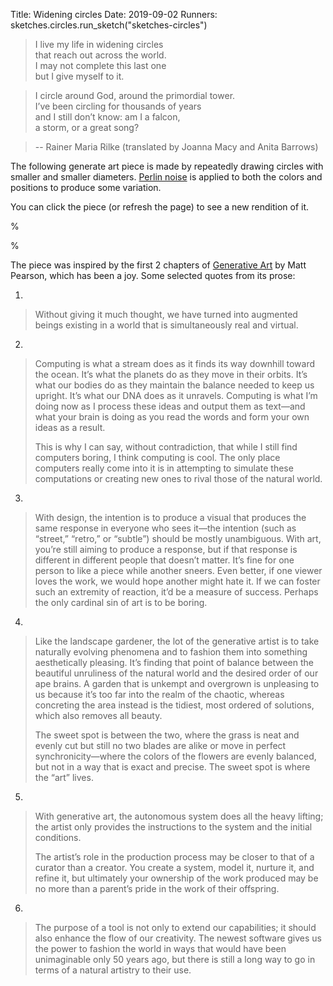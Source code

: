 Title: Widening circles
Date: 2019-09-02
Runners:
    sketches.circles.run_sketch("sketches-circles")

> I live my life in widening circles  
> that reach out across the world.  
> I may not complete this last one  
> but I give myself to it.  

> I circle around God, around the primordial tower.  
> I’ve been circling for thousands of years  
> and I still don’t know: am I a falcon,  
> a storm, or a great song?  

> -- Rainer Maria Rilke (translated by Joanna Macy and Anita Barrows)
    
The following generate art piece is made by repeatedly drawing circles with smaller and smaller diameters. [Perlin noise](https://en.wikipedia.org/wiki/Perlin_noise) is applied to both the colors and positions to produce some variation.

You can click the piece (or refresh the page) to see a new rendition of it.

%<div class="sketch" id="sketches-circles"></div>%

The piece was inspired by the first 2 chapters of [Generative Art](http://zenbullets.com/book.php) by Matt Pearson, which has been a joy. Some selected quotes from its prose:

1.

> Without giving it much thought, we have turned into augmented beings existing in a world that is simultaneously real and virtual.

2.

> Computing is what a stream does as it finds its way downhill toward the ocean. It’s what the planets do as they move in their orbits. It’s what our bodies do as they maintain the balance needed to keep us upright. It’s what our DNA does as it unravels. Computing is what I’m doing now as I process these ideas and output them as text—and what your brain is doing as you read the words and form your own ideas as a result.  
>  
> This is why I can say, without contradiction, that while I still find computers boring, I think computing is cool. The only place computers really come into it is in attempting to simulate these computations or creating new ones to rival those of the natural world.

3.

> With design, the intention is to produce a visual that produces the same response in everyone who sees it—the intention (such as “street,” “retro,” or “subtle”) should be mostly unambiguous. With art, you’re still aiming to produce a response, but if that response is different in different people that doesn’t matter. It’s fine for one person to like a piece while another sneers. Even better, if one viewer loves the work, we would hope another might hate it. If we can foster such an extremity of reaction, it’d be a measure of success. Perhaps the only cardinal sin of art is to be boring.

4.

> Like the landscape gardener, the lot of the generative artist is to take naturally evolving phenomena and to fashion them into something aesthetically pleasing. It’s finding that point of balance between the beautiful unruliness of the natural world and the desired order of our ape brains. A garden that is unkempt and overgrown is unpleasing to us because it’s too far into the realm of the chaotic, whereas concreting the area instead is the tidiest, most ordered of solutions, which also removes all beauty.  
>  
> The sweet spot is between the two, where the grass is neat and evenly cut but still no two blades are alike or move in perfect synchronicity—where the colors of the flowers are evenly balanced, but not in a way that is exact and precise. The sweet spot is where the “art” lives.

5.

> With generative art, the autonomous system does all the heavy lifting; the artist only provides the instructions to the system and the initial conditions.  
>  
> The artist’s role in the production process may be closer to that of a curator than a creator. You create a system, model it, nurture it, and refine it, but ultimately your ownership of the work produced may be no more than a parent’s pride in the work of their offspring.

6.

> The purpose of a tool is not only to extend our capabilities; it should also enhance the flow of our creativity. The newest software gives us the power to fashion the world in ways that would have been unimaginable only 50 years ago, but there is still a long way to go in terms of a natural artistry to their use. 
